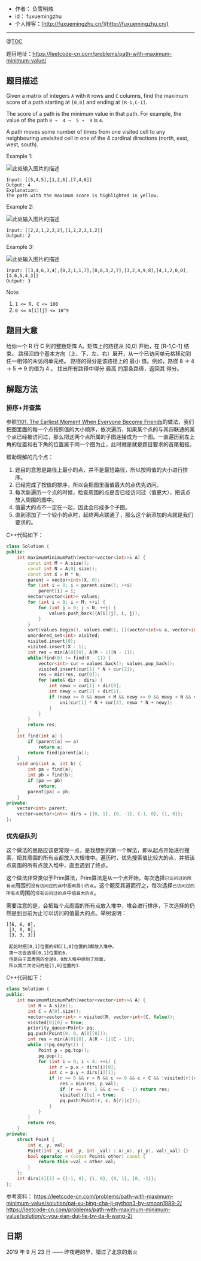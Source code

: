 

- 作者：    负雪明烛
- id：      fuxuemingzhu
- 个人博客：[http://fuxuemingzhu.cn/](http://fuxuemingzhu.cn/)

---
@[TOC](目录)

题目地址：https://leetcode-cn.com/problems/path-with-maximum-minimum-value/

## 题目描述

Given a matrix of integers `A` with `R` rows and `C` columns, find the maximum score of a path starting at `[0,0]` and ending at `[R-1,C-1]`.

The score of a path is the minimum value in that path.  For example, the value of the path `8 →  4 →  5 →  9` is `4`.

A path moves some number of times from one visited cell to any neighbouring unvisited cell in one of the 4 cardinal directions (north, east, west, south).
 

Example 1:

![此处输入图片的描述][1]

    Input: [[5,4,5],[1,2,6],[7,4,6]]
    Output: 4
    Explanation: 
    The path with the maximum score is highlighted in yellow. 

Example 2:

![此处输入图片的描述][2]

    Input: [[2,2,1,2,2,2],[1,2,2,2,1,2]]
    Output: 2

Example 3:

![此处输入图片的描述][3]

    Input: [[3,4,6,3,4],[0,2,1,1,7],[8,8,3,2,7],[3,2,4,9,8],[4,1,2,0,0],[4,6,5,4,3]]
    Output: 3

Note:

1. `1 <= R, C <= 100`
1. `0 <= A[i][j] <= 10^9`

## 题目大意

给你一个 R 行 C 列的整数矩阵 A。矩阵上的路径从 [0,0] 开始，在 [R-1,C-1] 结束。
路径沿四个基本方向（上、下、左、右）展开，从一个已访问单元格移动到任一相邻的未访问单元格。
路径的得分是该路径上的 最小 值。例如，路径 8 →  4 →  5 →  9 的值为 4 。
找出所有路径中得分 最高 的那条路径，返回其 得分。

## 解题方法

### 排序+并查集

参照[1101. The Earliest Moment When Everyone Become Friends][4]的做法，我们把图里面的每一个点按照值的大小顺序，依次遍历，如果某个点的与其四联通的某个点已经被访问过，那么把这两个点所属的子图连接成为一个图。一直遍历到左上角的位置和右下角的位置属于同一个图为止，此时就是就是题目要求的首尾相接。

帮助理解的几个点：
1. 题目的意思是路径上最小的点，并不是最短路径，所以按照值的大小进行排序。
2. 已经完成了按值的排序，所以会把图里面值最大的点优先访问。
3. 每次新遍历一个点的时候，检查周围的点是否已经访问过（值更大），把该点放入周围的图中。
4. 值最大的点不一定在一起，因此会形成多个子图。
5. 直到添加了一个较小的点时，起终两点联通了，那么这个新添加的点就是我们要求的。


C++代码如下：

```cpp
class Solution {
public:
    int maximumMinimumPath(vector<vector<int>>& A) {
        const int M = A.size();
        const int N = A[0].size();
        const int X = M * N;
        parent = vector<int>(X, 0);
        for (int i = 0; i < parent.size(); ++i)
            parent[i] = i;
        vector<vector<int>> values;
        for (int i = 0; i < M; ++i) {
            for (int j = 0; j < N; ++j) {
                values.push_back({A[i][j], i, j});
            }
        }
        sort(values.begin(), values.end(), [](vector<int>& a, vector<int>& b) {return a[0] < b[0];});
        unordered_set<int> visited;
        visited.insert(0);
        visited.insert(X - 1);
        int res = min(A[0][0], A[M - 1][N - 1]);
        while(find(0) != find(X - 1)) {
            vector<int> cur = values.back(); values.pop_back();
            visited.insert(cur[1] * N + cur[2]);
            res = min(res, cur[0]);
            for (auto& dir : dirs) {
                int newx = cur[1] + dir[0];
                int newy = cur[2] + dir[1];
                if (newx >= 0 && newx < M && newy >= 0 && newy < N && visited.count(newx * N + newy)) {
                    uni(cur[1] * N + cur[2], newx * N + newy);
                }
            }
        }
        return res;
    }
    int find(int a) {
        if (parent[a] == a)
            return a;
        return find(parent[a]);
    }
    void uni(int a, int b) {
        int pa = find(a);
        int pb = find(b);
        if (pa == pb)
            return;
        parent[pa] = pb;
    }
private:
    vector<int> parent;
    vector<vector<int>> dirs = {{0, 1}, {0, -1}, {-1, 0}, {1, 0}};
};
```

### 优先级队列

这个做法的思路应该更常规一点，是我想到的第一个解法，即从起点开始进行搜索，把其周围的所有点都放入大根堆中。遍历时，优先搜索值比较大的点，并把该点周围的所有点放入堆中，直至遇到了终点。

这个做法非常类似于Prim算法，Prim算法是从一个点开始，每次选择`已访问过的所有点`周围的`没有访问过的点`中`距离最小的点`。这个题反其道而行之，每次选择`已访问过的所有点`周围的`没有访问过的点`中`值最大的点`。

需要注意的是，会把每个点周围的所有点放入堆中，堆会进行排序，下次选择的仍然是到目前为止可以访问的值最大的点。举例说明：

    [[6, 6, 0],
     [3, 0, 0],
     [3, 3, 3]]
     
     起始时把[0,1]位置的6和[1,0]位置的3都放入堆中。
     第一次会选择[0,1]位置的6，
     但是由于其周围的全是0，0放入堆中排到了后面，
     所以第二次访问的是[1,0]位置的3.

C++代码如下：

```cpp
class Solution {
public:
    int maximumMinimumPath(vector<vector<int>>& A) {
        int R = A.size();
        int C = A[0].size();
        vector<vector<int> > visited(R, vector<int>(C, false));
        visited[0][0] = true;
        priority_queue<Point> pq;
        pq.push(Point(0, 0, A[0][0]));
        int res = min(A[0][0], A[R - 1][C - 1]);
        while (!pq.empty()) {
            Point p = pq.top();
            pq.pop();
            for (int i = 0; i < 4; ++i) {
                int r = p.x + dirs[i][0];
                int c = p.y + dirs[i][1];
                if (r >= 0 && r < R && c >= 0 && c < C && !visited[r][c]) {
                    res = min(res, p.val);
                    if (r == R - 1 && c == C - 1) return res;
                    visited[r][c] = true;
                    pq.push(Point(r, c, A[r][c]));
                }
            }
        }
        return res;
    }
private:
    struct Point {
        int x, y, val;
        Point(int _x, int _y, int _val) : x(_x), y(_y), val(_val) {}
        bool operator < (const Point& other) const {
            return this->val < other.val;
        }
    };
    int dirs[4][2] = {{-1, 0}, {1, 0}, {0, 1}, {0, -1}};
};


```

参考资料：
https://leetcode-cn.com/problems/path-with-maximum-minimum-value/solution/pai-xu-bing-cha-ji-python3-by-smoon1989-2/
https://leetcode-cn.com/problems/path-with-maximum-minimum-value/solution/c-you-xian-dui-lie-by-da-li-wang-2/

## 日期

2019 年 9 月 23 日 —— 昨夜睡的早，错过了北京的烟火


  [1]: https://assets.leetcode-cn.com/aliyun-lc-upload/uploads/2019/06/27/1313_ex1.jpeg
  [2]: https://assets.leetcode-cn.com/aliyun-lc-upload/uploads/2019/06/27/1313_ex2.jpeg
  [3]: https://assets.leetcode-cn.com/aliyun-lc-upload/uploads/2019/06/27/1313_ex3.jpeg
  [4]: https://blog.csdn.net/fuxuemingzhu/article/details/101121394
